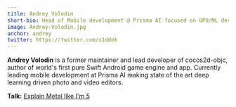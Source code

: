 ```yaml
---
title: Andrey Volodin
short-bio: Head of Mobile development @ Prisma AI focused on GPU/ML development
image: Andrey-Volodin.jpg
anchor: andrey
twitter: https://twitter.com/s1ddok
---
```


**Andrey Volodin** is a former maintainer and lead developer of cocos2d-objc, author of world's first pure Swift Android game engine and app. Currently leading mobile development at Prisma AI making state of the art deep learning driven photo and video editors. 

**Talk:** [Explain Metal like I'm 5](https://cfp.uikonf.com/proposals/121)
